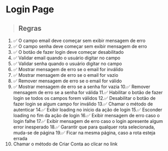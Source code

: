 # Login Page

> ## Regras 
1. ✅ O campo email deve começar sem exibir mensagem de erro
2. ✅ O campo senha deve começar sem exibir mensagem de erro
3. ✅ O botão de fazer login deve começar desabilitado
4. ✅ Validar email quando o usuário digitar no campo
5. ✅ Validar senha quando o usuário digitar no campo
6. ✅ Mostrar mensagem de erro se o email for inválido
7. ✅ Mostrar mensagem de erro se o email for vazio
8. ✅ Remover mensagem de erro se o email for válido
9. ✅ Mostrar mensagem de erro se a senha for vazia
10.✅ Remover mensagem de erro se a senha for válida
11.✅ Habilitar o botão de fazer login se todos os campos forem válidos
12.✅ Desabilitar o botão de fazer login se algum campo for inválido
13.✅ Chamar o método de autenticar
14.✅ Exibir loading no início da ação de login
15.✅ Esconder loading no fim da ação de login
16.✅ Exibir mensagem de erro caso o login falhe
17.✅ Exibir mensagem de erro caso o login apresente algum error inesperado
18.✅ Garantir que para qualquer rota selecionada, muda-se de página
19.✅ Ficar na mesma página, caso a rota esteja errada
20. Chamar o método de Criar Conta ao clicar no link
